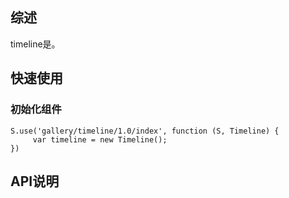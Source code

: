 ## 综述

timeline是。

## 快速使用

### 初始化组件

    S.use('gallery/timeline/1.0/index', function (S, Timeline) {
         var timeline = new Timeline();
    })

## API说明

